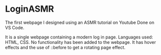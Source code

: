 # LoginASMR
The first webpage I designed using an ASMR tutorial on Youtube
Done on VS Code.

It is a single webpage containing a modern log in page. 
Languages used: HTML, CSS.
No functionality has been added to the webpage.
It has hover effects and the use of ::before to get a rotating page effect.

